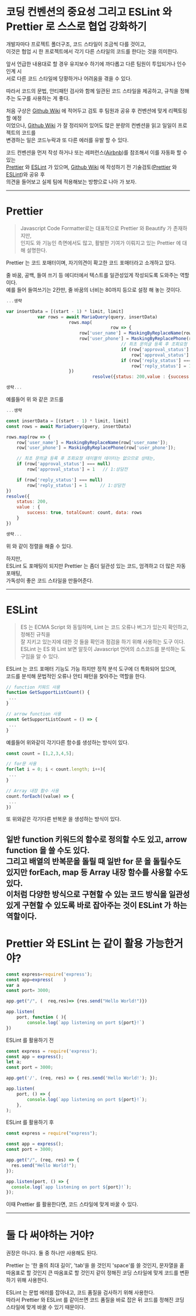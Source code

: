 # 코딩 컨벤션의 중요성 그리고 ESLint 와 Prettier 로 스스로 협업 강화하기

개발자마다 프로젝트 폴더구조, 코드 스타일이 조금씩 다를 것이고,<br>
이것은 협업 시 한 프로젝트에서 각기 다른 스타일의 코드를 한다는 것을 의미한다.

앞서 언급한 내용대로 할 경우 유지보수 하기에 까다롭고 다른 팀원이 투입되거나 인수인계 시<br>
서로 다른 코드 스타일에 당황하거나 어려움을 겪을 수 있다.<br>

따라서 코드의 문법, 안티패턴 검사와 함께 일관된 코드 스타일을 제공하고, 규칙을 정해주는 도구를 사용하는 게 좋다.

처음 구상은 [Github Wiki](https://github.com/EdenFN/Node_Coding_Convention/wiki) 에 적어두고 검토 후 팀원과 공유 후 컨벤션에 맞게 리펙토링 할 예정<br>
이었으나, [Github Wiki](https://github.com/EdenFN/Node_Coding_Convention/wiki) 가 잘 정리되어 있어도 많은 분량의 컨벤션을 읽고 일일이 프로젝트의 코드를<br>
변경하는 일은 코드누락과 또 다른 에러를 유발 할 수 있다.

코드 컨벤션을 먼저 작성 하거나 또는 레퍼런스([Airbnb](https://github.com/airbnb/javascript))를 참조해서 이를 자동화 할 수 있는<br>
[Prettier](https://prettier.io/) 와 [ESLint](https://eslint.org/) 가 있으며, [Github Wiki](https://github.com/EdenFN/Node_Coding_Convention/wiki) 에 작성하기 전 기술검토([Prettier](https://prettier.io/) 와 [ESLint](https://eslint.org/))와 공유 후<br>
의견을 들어보고 실제 팀에 적용해보는 방향으로 나아 가 보자.

---
# Prettier
> Javascript Code Formatter로는 대표적으로 Prettier 와 Beautify 가 존재하지만,<br>
> 인지도 와 기능인 측면에서도 많고, 활발한 기여가 이뤄지고 있는 Prettier 에 대해 설명한다.

Prettier 는 코드 포매터이며, 자기의견이 확고한 코드 포매터라고 소개하고 있다.

줄 바꿈, 공백, 들여 쓰기 등 에디터에서 텍스트를 일관성있게 작성되도록 도와주는 역할이다.<br>
예를 들어 들여쓰기는 2칸만, 줄 바꿈의 너비는 80까지 등으로 설정 해 놓는 것이다.

```javascript
...생략

var insertData = [(start - 1) * limit, limit]
            var rows = await MariaQuery(query, insertData)
			            rows.map(
										row => {
			                row['user_name'] = MaskingByReplaceName(row['user_name']);
			                row['user_phone'] = MaskingByReplacePhone(row['user_phone']);
							                // 최초 문의글 등록 후 조회요청 데이블의 데이터는 없으므로 상태는,
							                if (row['approval_status'] === null)
							                    row['approval_status'] = 1// 1:상담전
							                if (row['reply_status'] === null)
							                    row['reply_status'] = 1// 1:상담전
			            })
                                 resolve({status: 200,value : {success: true, totalCount: count, data: rows}})

생략...
```
예를들어 위 와 같은 코드를

```javascript
...생략

const insertData = [(start - 1) * limit, limit]
const rows = await MariaQuery(query, insertData)

rows.map(row => {
    row['user_name'] = MaskingByReplaceName(row['user_name']);
    row['user_phone'] = MaskingByReplacePhone(row['user_phone']);

    // 최초 문의글 등록 후 조회요청 데이블의 데이터는 없으므로 상태는,
    if (row['approval_status'] === null)
        row['approval_status'] = 1   // 1:상담전

    if (row['reply_status'] === null)
        row['reply_status'] = 1     // 1:상담전
})
resolve({
    status: 200,
    value : {
        success: true, totalCount: count, data: rows
    }
})

생략...
```
위 와 같이 정렬을 해줄 수 있다.

하지만,<br>
ESLint 도 포매팅이 되지만 Prettier 는 좀더 일관성 있는 코드, 엄격하고 더 많은 자동 포매팅,<br>
가독성이 좋은 코드 스타일을 만들어준다.

---
# ESLint
> ES 는 ECMA Script 와 동일하며, Lint 는 코드 오류나 버그가 있는지 확인하고, 정해진 규칙을<br>
> 잘 지키고 있는지에 대한 것 들을 확인과 점검을 하기 위해 사용하는 도구 이다.<br>
> ESLint 는 ES 와 Lint 보면 알듯이 Javascript 언어의 소스코드를 분석하는 도구임을 알 수 있다.<br>

ESLint 는 코드 포매터 기능도 가능 하지만 정적 분석 도구에 더 특화되어 있으며,<br>
코드를 분석해 문법적인 오류나 안티 패턴을 찾아주는 역할을 한다.

```javascript
// function 키워드 사용
function GetSupportListCount() {
 ...
}

// arrow function 사용
const GetSupportListCount = () => {
 ...
}
```
예를들어 위와같이 각기다른 함수를 생성하는 방식이 있다.
```javascript
const count = [1,2,3,4,5];

// for문 사용
for(let i = 0; i < count.length; i++){
 ...
}

// Array 내장 함수 사용
count.forEach((value) => {
 ...
})
```
또 위와같은 각기다른 반복문 을 생성하는 방식이 있다.

일반 function 키워드의 함수로 정의할 수도 있고, arrow function 을 쓸 수도 있다.<br>
그리고 배열의 반복문을 돌릴 때 일반 for 문 을 돌릴수도 있지만 forEach, map 등 Array 내장 함수를 사용할 수도 있다.<br>
이처럼 다양한 방식으로 구현할 수 있는 코드 방식을 일관성 있게 구현할 수 있도록 바로 잡아주는 것이 ESLint 가 하는 역할이다.<br>
---

# Prettier 와 ESLint 는 같이 활용 가능한거야?

```javascript
const express=require('express');
const app=express(    )
var a
const port= 3000;

app.get("/", (  req,res)=> {res.send("Hello World!")})

app.listen(
    port, function ( ){
        console.log(`app listening on port ${port}!`)
})
```
ESLint 를 활용하기 전
```javascript
const express = require('express');
const app = express();
let a;
const port = 3000;

app.get('/', (req, res) => { res.send('Hello World!'); });

app.listen(
    port, () => {
        console.log(`app listening on port ${port}!`);
    },
);
```
ESLint 를 활용하기 후
```javascript
const express = require("express");

const app = express();
const port = 3000;

app.get("/", (req, res) => {
  res.send("Hello World!");
});

app.listen(port, () => {
  console.log(`app listening on port ${port}!`);
});
```
이때 Prettier 를 활용한다면, 코드 스타일에 맞게 바꿀 수 있다.

---
# 둘 다 써야하는 거야?

권장은 아니다. 둘 중 하나만 사용해도 된다.

Prettier 는 '한 줄의 최대 길이', 'tab'을 쓸 것인지 'space'를 쓸 것인지, 문자열을 홑 따옴표로 할 것인지 큰 따옴표로 할 것인지 같이 정해진 코딩 스타일에 맞게 코드를 변환하기 위해 사용한다.

ESLint 는 문법 에러를 잡아내고, 코드 품질을 검사하기 위해 사용한다.<br>
따라서 Prettier 와 ESLint 를 같이쓰면 코드 품질을 바로 잡은 뒤 코드를 정해진 코딩 스타일에 맞게 바꿀 수 있기 때문이다.